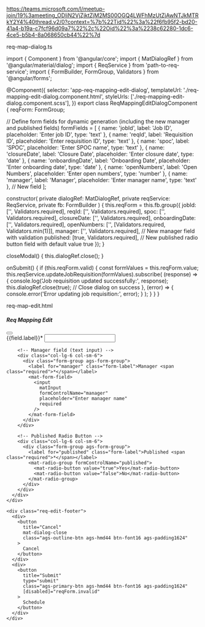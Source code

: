 https://teams.microsoft.com/l/meetup-join/19%3ameeting_ODliN2VjZjktZjM2MS00OGQ4LWFhMzUtZjAwNTJkMTRkY2Y4%40thread.v2/0?context=%7b%22Tid%22%3a%22f6fb95f2-bd20-41a4-b19a-c7fcf96d09a7%22%2c%22Oid%22%3a%2238c62280-1dc6-4ce5-b5b4-8a068650cb44%22%7d

req-map-dialog.ts

import { Component } from '@angular/core';
import { MatDialogRef } from '@angular/material/dialog';
import { ReqService } from 'path-to-req-service';
import { FormBuilder, FormGroup, Validators } from '@angular/forms';

@Component({
  selector: 'app-req-mapping-edit-dialog',
  templateUrl: './req-mapping-edit-dialog.component.html',
  styleUrls: ['./req-mapping-edit-dialog.component.scss'],
})
export class ReqMappingEditDialogComponent {
  reqForm: FormGroup;

  // Define form fields for dynamic generation (including the new manager and published fields)
  formFields = [
    { name: 'jobId', label: 'Job ID', placeholder: 'Enter job ID', type: 'text' },
    { name: 'reqId', label: 'Requisition ID', placeholder: 'Enter requisition ID', type: 'text' },
    { name: 'spoc', label: 'SPOC', placeholder: 'Enter SPOC name', type: 'text' },
    { name: 'closureDate', label: 'Closure Date', placeholder: 'Enter closure date', type: 'date' },
    { name: 'onboardingDate', label: 'Onboarding Date', placeholder: 'Enter onboarding date', type: 'date' },
    { name: 'openNumbers', label: 'Open Numbers', placeholder: 'Enter open numbers', type: 'number' },
    { name: 'manager', label: 'Manager', placeholder: 'Enter manager name', type: 'text' },  // New field
  ];

  constructor(
    private dialogRef: MatDialogRef<ReqMappingEditDialogComponent>,
    private reqService: ReqService,
    private fb: FormBuilder
  ) {
    this.reqForm = this.fb.group({
      jobId: ['', Validators.required],
      reqId: ['', Validators.required],
      spoc: ['', Validators.required],
      closureDate: ['', Validators.required],
      onboardingDate: ['', Validators.required],
      openNumbers: ['', [Validators.required, Validators.min(1)]],
      manager: ['', Validators.required],  // New manager field with validation
      published: [true, Validators.required], // New published radio button field with default value true
    });
  }

  closeModal() {
    this.dialogRef.close();
  }

  onSubmit() {
    if (this.reqForm.valid) {
      const formValues = this.reqForm.value;
      this.reqService.updateJobRequisition(formValues).subscribe(
        (response) => {
          console.log('Job requisition updated successfully:', response);
          this.dialogRef.close(true);  // Close dialog on success
        },
        (error) => {
          console.error('Error updating job requisition:', error);
        }
      );
    }
  }
}


req-map-edit.html

<div class="req-edit-modal">
  <div class="req-edit-header">
    <h5 class="heading-text">Req Mapping Edit</h5>
    <div>
      <button class="close-btn" (click)="closeModal()">
        <app-icon class="app-icon" icon="close"></app-icon>
      </button>
    </div>
  </div>
  <form [formGroup]="reqForm" (ngSubmit)="onSubmit()">
    <div class="req-edit-body">
      <div class="row">
        <!-- Loop through the dynamic form fields -->
        <div class="col-lg-6 col-sm-6" *ngFor="let field of formFields">
          <div class="form-group ags-form-group">
            <label for="{{field.name}}" class="form-label">{{field.label}}<span class="required">*</span></label>
            <mat-form-field>
              <input
                matInput
                [formControlName]="field.name"
                [placeholder]="field.placeholder"
                [type]="field.type"
                required
              />
            </mat-form-field>
          </div>
        </div>

        <!-- Manager field (text input) -->
        <div class="col-lg-6 col-sm-6">
          <div class="form-group ags-form-group">
            <label for="manager" class="form-label">Manager <span class="required">*</span></label>
            <mat-form-field>
              <input
                matInput
                formControlName="manager"
                placeholder="Enter manager name"
                required
              />
            </mat-form-field>
          </div>
        </div>

        <!-- Published Radio Button -->
        <div class="col-lg-6 col-sm-6">
          <div class="form-group ags-form-group">
            <label for="published" class="form-label">Published <span class="required">*</span></label>
            <mat-radio-group formControlName="published">
              <mat-radio-button value="true">Yes</mat-radio-button>
              <mat-radio-button value="false">No</mat-radio-button>
            </mat-radio-group>
          </div>
        </div>
      </div>
    </div>

    <div class="req-edit-footer">
      <div>
        <button
          title="Cancel"
          mat-dialog-close
          class="ags-outline-btn ags-hmd44 btn-font16 ags-padding1624"
        >
          Cancel
        </button>
      </div>
      <div>
        <button
          title="Submit"
          type="submit"
          class="ags-primary-btn ags-hmd44 btn-font16 ags-padding1624"
          [disabled]="reqForm.invalid"
        >
          Schedule
        </button>
      </div>
    </div>
  </form>
</div>
